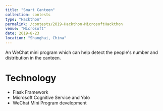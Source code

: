 ```yaml
---
title: "Smart Canteen"
collection: contests
type: "Hackthon"
permalink: /contests/2019-Hackthon-MicrosoftHackthon
venue: "Microsoft"
date: 2019-8-23
location: "Shanghai, China"
---
```


An WeChat mini program which can help detect the people's number and distribution in the canteen.

Technology
======
* Flask Framework
* Microsoft Cognitive Service and Yolo
* WeChat Mini Program development